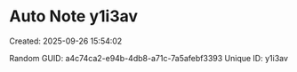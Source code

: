 ﻿# Auto Note y1i3av
Created: 2025-09-26 15:54:02

Random GUID: a4c74ca2-e94b-4db8-a71c-7a5afebf3393
Unique ID: y1i3av
